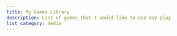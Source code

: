 ```yaml
---
title: My Games Library
description: List of games that I would like to one day play
list_category: media
---
```

